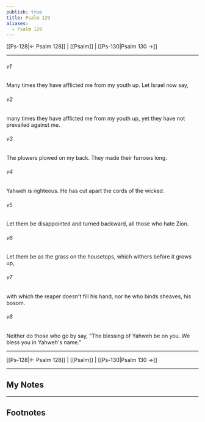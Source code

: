 ```yaml
---
publish: true
title: Psalm 129
aliases:
  - Psalm 129
---
```


[[Ps-128|← Psalm 128]] | [[Psalm]] | [[Ps-130|Psalm 130 →]]
***



###### v1 
Many times they have afflicted me from my youth up. Let Israel now say, 

###### v2 
many times they have afflicted me from my youth up, yet they have not prevailed against me. 

###### v3 
The plowers plowed on my back. They made their furrows long. 

###### v4 
Yahweh is righteous. He has cut apart the cords of the wicked. 

###### v5 
Let them be disappointed and turned backward, all those who hate Zion. 

###### v6 
Let them be as the grass on the housetops, which withers before it grows up, 

###### v7 
with which the reaper doesn't fill his hand, nor he who binds sheaves, his bosom. 

###### v8 
Neither do those who go by say, "The blessing of Yahweh be on you. We bless you in Yahweh's name."

***
[[Ps-128|← Psalm 128]] | [[Psalm]] | [[Ps-130|Psalm 130 →]]

---
## My Notes

---
## Footnotes